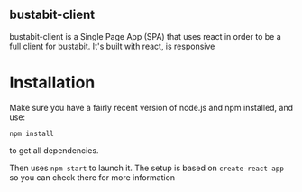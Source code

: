 bustabit-client
-----------------

bustabit-client is a Single Page App (SPA) that uses react in order to be a full client for bustabit. It's built with react, is responsive 


Installation
============

Make sure you have a fairly recent version of node.js and npm installed, and use:

`npm install`

to get all dependencies.


Then uses `npm start` to launch it. The setup is based on `create-react-app` so you can check there for more information

